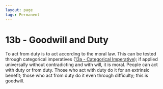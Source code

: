 ```yaml
---
layout: page
tags: Permanent 
---
```


# 13b - Goodwill and Duty

To act from duty is to act according to the moral law. This can be tested through categorical imperatives ([13a - Categorical Imperative](13a%20-%20Categorical%20Imperative)); if applied universally without contradicting and with will, it is moral. People can act with duty or from duty. Those who act with duty do it for an extrinsic benefit; those who act from duty do it even through difficulty; this is goodwill.